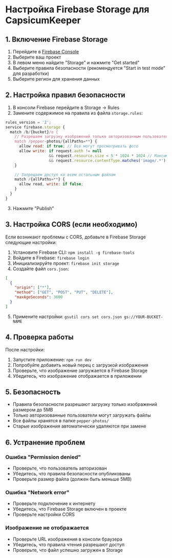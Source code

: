 # Настройка Firebase Storage для CapsicumKeeper

## 1. Включение Firebase Storage

1. Перейдите в [Firebase Console](https://console.firebase.google.com/)
2. Выберите ваш проект
3. В левом меню найдите "Storage" и нажмите "Get started"
4. Выберите правила безопасности (рекомендуется "Start in test mode" для разработки)
5. Выберите регион для хранения данных

## 2. Настройка правил безопасности

1. В консоли Firebase перейдите в Storage → Rules
2. Замените содержимое на правила из файла `storage.rules`:

```javascript
rules_version = '2';
service firebase.storage {
  match /b/{bucket}/o {
    // Разрешаем загрузку изображений только авторизованным пользователям
    match /pepper-photos/{allPaths=**} {
      allow read: if true; // Все могут просматривать фото
      allow write: if request.auth != null
                   && request.resource.size < 5 * 1024 * 1024 // Максимум 5MB
                   && request.resource.contentType.matches('image/.*'); // Только изображения
    }

    // Запрещаем доступ ко всем остальным файлам
    match /{allPaths=**} {
      allow read, write: if false;
    }
  }
}
```

3. Нажмите "Publish"

## 3. Настройка CORS (если необходимо)

Если возникают проблемы с CORS, добавьте в Firebase Storage следующие настройки:

1. Установите Firebase CLI: `npm install -g firebase-tools`
2. Войдите в Firebase: `firebase login`
3. Инициализируйте проект: `firebase init storage`
4. Создайте файл `cors.json`:

```json
[
  {
    "origin": ["*"],
    "method": ["GET", "POST", "PUT", "DELETE"],
    "maxAgeSeconds": 3600
  }
]
```

5. Примените настройки: `gsutil cors set cors.json gs://YOUR-BUCKET-NAME`

## 4. Проверка работы

После настройки:

1. Запустите приложение: `npm run dev`
2. Попробуйте добавить новый перец с загрузкой изображения
3. Проверьте, что изображение загружается в Firebase Storage
4. Убедитесь, что изображение отображается в приложении

## 5. Безопасность

- Правила безопасности разрешают загрузку только изображений размером до 5MB
- Только авторизованные пользователи могут загружать файлы
- Все файлы хранятся в папке `pepper-photos/`
- Старые изображения автоматически удаляются при замене

## 6. Устранение проблем

### Ошибка "Permission denied"

- Проверьте, что пользователь авторизован
- Убедитесь, что правила безопасности опубликованы
- Проверьте размер файла (должен быть меньше 5MB)

### Ошибка "Network error"

- Проверьте подключение к интернету
- Убедитесь, что Firebase Storage включен в проекте
- Проверьте настройки CORS

### Изображение не отображается

- Проверьте URL изображения в консоли браузера
- Убедитесь, что правила чтения разрешают доступ
- Проверьте, что файл успешно загружен в Storage
